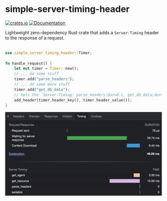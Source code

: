 # simple-server-timing-header
[![crates.io](https://img.shields.io/crates/v/simple-server-timing-header.svg)](https://crates.io/crates/simple-server-timing-header)
[![Documentation](https://docs.rs/simple-server-timing-header/badge.svg)](https://docs.rs/simple-server-timing-header)

Lightweight zero-dependency Rust crate that adds a `Server-Timing` header to the response of a request.

```rust

use simple_server_timing_header::Timer;

fn handle_request() {
    let mut timer = Timer::new();
    // ... do some stuff
    timer.add("parse_headers");
    // ... do some more stuff
    timer.add("get_db_data");
    // Sets the `Server-Timing: parse_headers;dur=0.1, get_db_data;dur=0.2` header
    add_header(timer.header_key(), timer.header_value());
}
```

![Example of server-timing in Chrome dev tools](https://github.com/joepio/simple-server-timing-header/raw/master/image.png)
